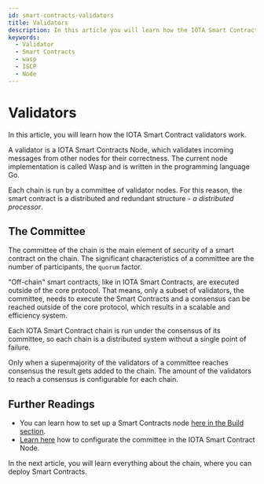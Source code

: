```yaml
---
id: smart-contracts-validators
title: Validators
description: In this article you will learn how the IOTA Smart Contract validators works.
keywords:
  - Validator
  - Smart Contracts
  - wasp
  - ISCP
  - Node
---
```


# Validators

In this article, you will learn how the IOTA Smart Contract validators work.

A validator is a IOTA Smart Contracts Node, which validates incoming messages from other nodes for their correctness. The current node implementation is called Wasp and is written in the programming language Go.

Each chain is run by a committee of validator nodes.
For this reason, the smart contract is a distributed and redundant structure - _a distributed processor_.

## The Committee

The committee of the chain is the main element of security of a smart contract on the chain. The significant characteristics of a committee are the number of participants, the `quorum` factor.

"Off-chain" smart contracts, like in IOTA Smart Contracts, are executed outside of the core protocol. That means, only a subset of validators, the committee, needs to execute the Smart Contracts and a consensus can be reached outside of the core protocol, which results in a scalable and efficiency system.

Each IOTA Smart Contract chain is run under the consensus of its committee, so each chain is a distributed system without a single point of failure.

Only when a supermajority of the validators of a committee reaches consensus the result gets added to the chain. The amount of the validators to reach a consensus is configurable for each chain.

## Further Readings

- You can learn how to set up a Smart Contracts node [here in the Build section](/wasp/guide/chains_and_nodes/running-a-node).
- [Learn here](/wasp/guide/chains_and_nodes/wasp-cli#configuration) how to configurate the committee in the IOTA Smart Contract Node.

In the next article, you will learn everything about the chain, where you can deploy Smart Contracts.
